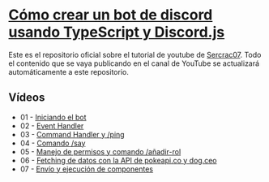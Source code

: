 # [Cómo crear un bot de discord usando TypeScript y Discord.js](https://www.youtube.com/playlist?list=PLRGkX-EX1KNKDFxPX9VnV13rcbe73JpbC)

Este es el repositorio oficial sobre el tutorial de youtube de [Sercrac07](https://www.youtube.com/@secrac07). Todo el contenido que se vaya publicando en el canal de YouTube se actualizará automáticamente a este repositorio.

## Vídeos

- 01 - [Iniciando el bot](https://youtu.be/SyFR6FEL01A)
- 02 - [Event Handler](https://youtu.be/V_6e2tBNsWw)
- 03 - [Command Handler y /ping](https://youtu.be/QMcWjtUdZ4E)
- 04 - [Comando /say](https://youtu.be/2hzMtQ7VxHU)
- 05 - [Manejo de permisos y comando /añadir-rol](https://youtu.be/6UXaJcR3VtY)
- 06 - [Fetching de datos con la API de pokeapi.co y dog.ceo](https://youtu.be/pLCh4BRUeHQ)
- 07 - [Envío y ejecución de componentes](https://youtu.be/WPlj7YG_gZ8)
